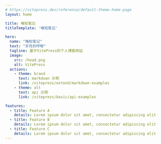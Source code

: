 ```yaml
---
# https://vitepress.dev/reference/default-theme-home-page
layout: home

title: 唯知笔记
titleTemplate: '唯知笔记'

hero:
  name: "唯知笔记"
  text: "岁月的哼唧"
  tagline: 基于VitePress的个人博客网站
  image:
    src: /head.png
    alt: VitePress
  actions:
    - theme: brand
      text: markdown 示例
      link: /vitepress/extend/markdown-examples
    - theme: alt
      text: api 示例
      link: /vitepress/basic/api-examples

features:
  - title: Feature A
    details: Lorem ipsum dolor sit amet, consectetur adipiscing elit
  - title: Feature B
    details: Lorem ipsum dolor sit amet, consectetur adipiscing elit
  - title: Feature C
    details: Lorem ipsum dolor sit amet, consectetur adipiscing elit
---
```


